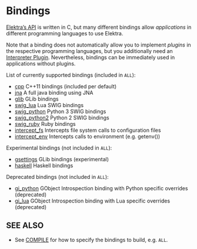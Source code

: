 # Bindings

[Elektra’s API](https://doc.libelektra.org/api/latest/html/) is written in C,
but many different bindings allow *applications* in different programming languages
to use Elektra.

Note that a binding does not automatically allow you to implement *plugins*
in the respective programming languages, but you additionally need an
[Interpreter Plugin](/src/plugins/README.md). Nevertheless, bindings
can be immediately used in applications without plugins.

List of currently supported bindings (included in `ALL`):

- [cpp](cpp/) C++11 bindings (included per default)
- [jna](jna/) A full java binding using JNA
- [glib](glib/) GLib bindings
- [swig_lua](swig/lua/) Lua SWIG bindings
- [swig_python](swig/python/) Python 3 SWIG bindings
- [swig_python2](swig/python2/) Python 2 SWIG bindings
- [swig_ruby](swig/ruby/) Ruby bindings
- [intercept_fs](intercept/fs/) Intercepts file system calls to configuration files
- [intercept_env](intercept/env/) Intercepts calls to environment (e.g. getenv())

Experimental bindings (not included in `ALL`):

- [gsettings](gsettings/) GLib bindings (experimental)
- [haskell](haskell/) Haskell bindings

Deprecated bindings (not included in `ALL`):

- [gi_python](gi/python/) GObject Introspection binding with Python specific overrides (deprecated)
- [gi_lua](gi/lua/) GObject Introspection binding with Lua specific overrides (deprecated)

## SEE ALSO

- See [COMPILE](/doc/COMPILE.md#bindings) for how to specify the bindings to build, e.g. `ALL`.
